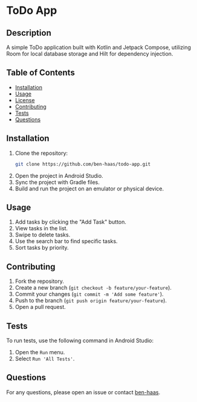 # ToDo App

## Description
A simple ToDo application built with Kotlin and Jetpack Compose, utilizing Room for local database storage and Hilt for dependency injection.

## Table of Contents
- [Installation](#installation)
- [Usage](#usage)
- [License](#license)
- [Contributing](#contributing)
- [Tests](#tests)
- [Questions](#questions)

## Installation
1. Clone the repository:
    ```sh
    git clone https://github.com/ben-haas/todo-app.git
    ```
2. Open the project in Android Studio.
3. Sync the project with Gradle files.
4. Build and run the project on an emulator or physical device.

## Usage
1. Add tasks by clicking the "Add Task" button.
2. View tasks in the list.
3. Swipe to delete tasks.
4. Use the search bar to find specific tasks.
5. Sort tasks by priority.

## Contributing
1. Fork the repository.
2. Create a new branch (`git checkout -b feature/your-feature`).
3. Commit your changes (`git commit -m 'Add some feature'`).
4. Push to the branch (`git push origin feature/your-feature`).
5. Open a pull request.

## Tests
To run tests, use the following command in Android Studio:
1. Open the `Run` menu.
2. Select `Run 'All Tests'`.

## Questions
For any questions, please open an issue or contact [ben-haas](https://github.com/ben-haas).